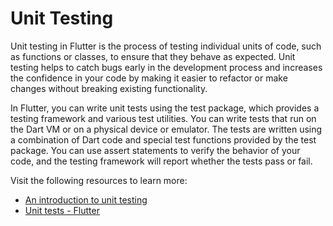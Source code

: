 # Unit Testing

Unit testing in Flutter is the process of testing individual units of code, such as functions or classes, to ensure that they behave as expected. Unit testing helps to catch bugs early in the development process and increases the confidence in your code by making it easier to refactor or make changes without breaking existing functionality.

In Flutter, you can write unit tests using the test package, which provides a testing framework and various test utilities. You can write tests that run on the Dart VM or on a physical device or emulator. The tests are written using a combination of Dart code and special test functions provided by the test package. You can use assert statements to verify the behavior of your code, and the testing framework will report whether the tests pass or fail.

Visit the following resources to learn more:

- [An introduction to unit testing](https://docs.flutter.dev/cookbook/testing/unit/introduction)
- [Unit tests - Flutter](https://docs.flutter.dev/testing#unit-tests)